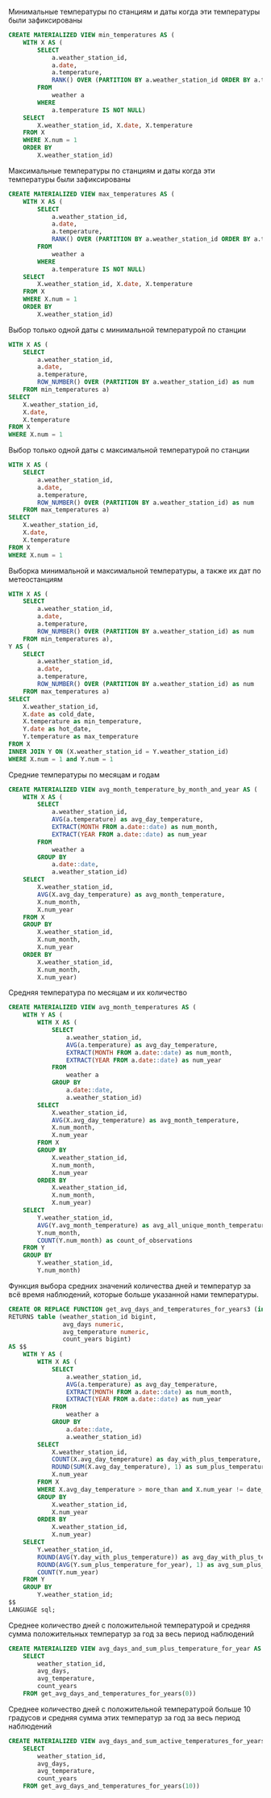 Минимальные температуры по станциям и даты когда эти температуры были зафиксированы
```sql
CREATE MATERIALIZED VIEW min_temperatures AS (
	WITH X AS (
		SELECT
			a.weather_station_id,
			a.date,
			a.temperature,
			RANK() OVER (PARTITION BY a.weather_station_id ORDER BY a.temperature ASC) as num
		FROM
			weather a
		WHERE
			a.temperature IS NOT NULL)
	SELECT
		X.weather_station_id, X.date, X.temperature
	FROM X
	WHERE X.num = 1
	ORDER BY
		X.weather_station_id)
```
Максимальные температуры по станциям и даты когда эти температуры были зафиксированы
```sql
CREATE MATERIALIZED VIEW max_temperatures AS (
	WITH X AS (
		SELECT
			a.weather_station_id,
			a.date,
			a.temperature,
			RANK() OVER (PARTITION BY a.weather_station_id ORDER BY a.temperature DESC) as num
		FROM
			weather a
		WHERE
			a.temperature IS NOT NULL)
	SELECT
		X.weather_station_id, X.date, X.temperature
	FROM X
	WHERE X.num = 1
	ORDER BY
		X.weather_station_id)
```
Выбор только одной даты с минимальной температурой по станции
```sql
WITH X AS (
	SELECT
		a.weather_station_id,
		a.date,
		a.temperature,
		ROW_NUMBER() OVER (PARTITION BY a.weather_station_id) as num
	FROM min_temperatures a)
SELECT 
	X.weather_station_id,
	X.date,
	X.temperature
FROM X
WHERE X.num = 1
```
Выбор только одной даты с максимальной температурой по станции
```sql
WITH X AS (
	SELECT
		a.weather_station_id,
		a.date,
		a.temperature,
		ROW_NUMBER() OVER (PARTITION BY a.weather_station_id) as num
	FROM max_temperatures a) 
SELECT 
	X.weather_station_id,
	X.date,
	X.temperature
FROM X
WHERE X.num = 1
```
Выборка минимальной и максимальной температуры, а также их дат по метеостанциям
```sql
WITH X AS (
	SELECT
		a.weather_station_id,
		a.date,
		a.temperature,
		ROW_NUMBER() OVER (PARTITION BY a.weather_station_id) as num
	FROM min_temperatures a),
Y AS (
	SELECT
		a.weather_station_id,
		a.date,
		a.temperature,
		ROW_NUMBER() OVER (PARTITION BY a.weather_station_id) as num
	FROM max_temperatures a) 
SELECT 
	X.weather_station_id,
	X.date as cold_date,
	X.temperature as min_temperature,
	Y.date as hot_date,
	Y.temperature as max_temperature
FROM X
INNER JOIN Y ON (X.weather_station_id = Y.weather_station_id)
WHERE X.num = 1 and Y.num = 1
```
Средние температуры по месяцам и годам
```sql
CREATE MATERIALIZED VIEW avg_month_temperature_by_month_and_year AS (
	WITH X AS (
		SELECT
			a.weather_station_id,
			AVG(a.temperature) as avg_day_temperature,
			EXTRACT(MONTH FROM a.date::date) as num_month,
			EXTRACT(YEAR FROM a.date::date) as num_year
		FROM
			weather a
		GROUP BY
			a.date::date,
			a.weather_station_id)
	SELECT
		X.weather_station_id,
		AVG(X.avg_day_temperature) as avg_month_temperature,
		X.num_month,
		X.num_year
	FROM X
	GROUP BY
		X.weather_station_id,
		X.num_month,
		X.num_year
	ORDER BY
		X.weather_station_id,
		X.num_month,
		X.num_year)
```
Средняя температура по месяцам и их количество
```sql
CREATE MATERIALIZED VIEW avg_month_temperatures AS (
	WITH Y AS (
		WITH X AS (
			SELECT
				a.weather_station_id,
				AVG(a.temperature) as avg_day_temperature,
				EXTRACT(MONTH FROM a.date::date) as num_month,
				EXTRACT(YEAR FROM a.date::date) as num_year
			FROM
				weather a
			GROUP BY
				a.date::date,
				a.weather_station_id)
		SELECT
			X.weather_station_id,
			AVG(X.avg_day_temperature) as avg_month_temperature,
			X.num_month,
			X.num_year
		FROM X
		GROUP BY
			X.weather_station_id,
			X.num_month,
			X.num_year
		ORDER BY
			X.weather_station_id,
			X.num_month,
			X.num_year)
	SELECT
		Y.weather_station_id,
		AVG(Y.avg_month_temperature) as avg_all_unique_month_temperature,
		Y.num_month,
		COUNT(Y.num_month) as count_of_observations
	FROM Y
	GROUP BY
		Y.weather_station_id,
		Y.num_month)
```
Функция выбора средних значений количества дней и температур за всё время наблюдений, которые больше указанной нами температуры.
```sql
CREATE OR REPLACE FUNCTION get_avg_days_and_temperatures_for_years3 (in more_than numeric)
RETURNS table (weather_station_id bigint,
			   avg_days numeric,
			   avg_temperature numeric,
			   count_years bigint)
AS $$
	WITH Y AS (
		WITH X AS (
			SELECT
				a.weather_station_id,
				AVG(a.temperature) as avg_day_temperature,
				EXTRACT(MONTH FROM a.date::date) as num_month,
				EXTRACT(YEAR FROM a.date::date) as num_year 
			FROM
				weather a
			GROUP BY
				a.date::date,
				a.weather_station_id)
		SELECT
			X.weather_station_id,
			COUNT(X.avg_day_temperature) as day_with_plus_temperature,
			ROUND(SUM(X.avg_day_temperature), 1) as sum_plus_temperature_for_year,
			X.num_year
		FROM X
		WHERE X.avg_day_temperature > more_than and X.num_year != date_part('year', CURRENT_DATE)
		GROUP BY
			X.weather_station_id,
			X.num_year
		ORDER BY
			X.weather_station_id,
			X.num_year)
	SELECT
		Y.weather_station_id,
		ROUND(AVG(Y.day_with_plus_temperature)) as avg_day_with_plus_temperature,
		ROUND(AVG(Y.sum_plus_temperature_for_year), 1) as avg_sum_plus_temperature_for_years,
		COUNT(Y.num_year)
	FROM Y
	GROUP BY
		Y.weather_station_id;
$$
LANGUAGE sql;
```
Среднее количество дней с положительной температурой и средняя сумма положительных температур за год за весь период наблюдений
```sql
CREATE MATERIALIZED VIEW avg_days_and_sum_plus_temperature_for_year AS (
	SELECT
		weather_station_id,
		avg_days,
		avg_temperature,
		count_years
	FROM get_avg_days_and_temperatures_for_years(0))
```
Среднее количество дней с положительной температурой больше 10 градусов и средняя сумма этих температур за год за весь период наблюдений
```sql
CREATE MATERIALIZED VIEW avg_days_and_sum_active_temperatures_for_years AS (
	SELECT
		weather_station_id,
		avg_days,
		avg_temperature,
		count_years
	FROM get_avg_days_and_temperatures_for_years(10))
```